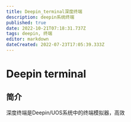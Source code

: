 ```yaml
---
title: Deepin_terminal深度终端
description: deepin系统终端
published: true
date: 2022-10-21T07:18:31.737Z
tags: deepin, 终端
editor: markdown
dateCreated: 2022-07-23T17:05:39.333Z
---
```


# Deepin terminal
## 简介
深度终端是Deepin/UOS系统中的终端模拟器，高效
